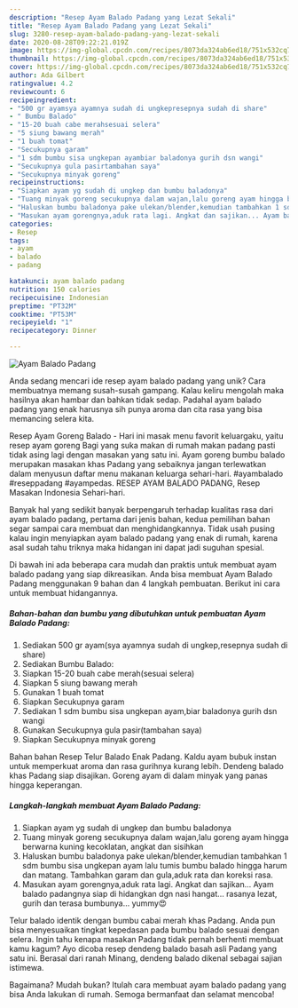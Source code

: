 ```yaml
---
description: "Resep Ayam Balado Padang yang Lezat Sekali"
title: "Resep Ayam Balado Padang yang Lezat Sekali"
slug: 3280-resep-ayam-balado-padang-yang-lezat-sekali
date: 2020-08-28T09:22:21.019Z
image: https://img-global.cpcdn.com/recipes/8073da324ab6ed18/751x532cq70/ayam-balado-padang-foto-resep-utama.jpg
thumbnail: https://img-global.cpcdn.com/recipes/8073da324ab6ed18/751x532cq70/ayam-balado-padang-foto-resep-utama.jpg
cover: https://img-global.cpcdn.com/recipes/8073da324ab6ed18/751x532cq70/ayam-balado-padang-foto-resep-utama.jpg
author: Ada Gilbert
ratingvalue: 4.2
reviewcount: 6
recipeingredient:
- "500 gr ayamsya ayamnya sudah di ungkepresepnya sudah di share"
- " Bumbu Balado"
- "15-20 buah cabe merahsesuai selera"
- "5 siung bawang merah"
- "1 buah tomat"
- "Secukupnya garam"
- "1 sdm bumbu sisa ungkepan ayambiar baladonya gurih dsn wangi"
- "Secukupnya gula pasirtambahan saya"
- "Secukupnya minyak goreng"
recipeinstructions:
- "Siapkan ayam yg sudah di ungkep dan bumbu baladonya"
- "Tuang minyak goreng secukupnya dalam wajan,lalu goreng ayam hingga berwarna kuning kecoklatan, angkat dan sisihkan"
- "Haluskan bumbu baladonya pake ulekan/blender,kemudian tambahkan 1 sdm bumbu sisa ungkepan ayam lalu tumis bumbu balado hingga harum dan matang. Tambahkan garam dan gula,aduk rata dan koreksi rasa."
- "Masukan ayam gorengnya,aduk rata lagi. Angkat dan sajikan... Ayam balado padangnya siap di hidangkan dgn nasi hangat... rasanya lezat, gurih dan terasa bumbunya... yummy😍"
categories:
- Resep
tags:
- ayam
- balado
- padang

katakunci: ayam balado padang 
nutrition: 150 calories
recipecuisine: Indonesian
preptime: "PT32M"
cooktime: "PT53M"
recipeyield: "1"
recipecategory: Dinner

---
```



![Ayam Balado Padang](https://img-global.cpcdn.com/recipes/8073da324ab6ed18/751x532cq70/ayam-balado-padang-foto-resep-utama.jpg)

Anda sedang mencari ide resep ayam balado padang yang unik? Cara membuatnya memang susah-susah gampang. Kalau keliru mengolah maka hasilnya akan hambar dan bahkan tidak sedap. Padahal ayam balado padang yang enak harusnya sih punya aroma dan cita rasa yang bisa memancing selera kita.

Resep Ayam Goreng Balado - Hari ini masak menu favorit keluargaku, yaitu resep ayam goreng Bagi yang suka makan di rumah makan padang pasti tidak asing lagi dengan masakan yang satu ini. Ayam goreng bumbu balado merupakan masakan khas Padang yang sebaiknya jangan terlewatkan dalam menyusun daftar menu makanan keluarga sehari-hari. #ayambalado #reseppadang #ayampedas. RESEP AYAM BALADO PADANG, Resep Masakan Indonesia Sehari-hari.

Banyak hal yang sedikit banyak berpengaruh terhadap kualitas rasa dari ayam balado padang, pertama dari jenis bahan, kedua pemilihan bahan segar sampai cara membuat dan menghidangkannya. Tidak usah pusing kalau ingin menyiapkan ayam balado padang yang enak di rumah, karena asal sudah tahu triknya maka hidangan ini dapat jadi suguhan spesial.


Di bawah ini ada beberapa cara mudah dan praktis untuk membuat ayam balado padang yang siap dikreasikan. Anda bisa membuat Ayam Balado Padang menggunakan 9 bahan dan 4 langkah pembuatan. Berikut ini cara untuk membuat hidangannya.

<!--inarticleads1-->

##### Bahan-bahan dan bumbu yang dibutuhkan untuk pembuatan Ayam Balado Padang:

1. Sediakan 500 gr ayam(sya ayamnya sudah di ungkep,resepnya sudah di share)
1. Sediakan  Bumbu Balado:
1. Siapkan 15-20 buah cabe merah(sesuai selera)
1. Siapkan 5 siung bawang merah
1. Gunakan 1 buah tomat
1. Siapkan Secukupnya garam
1. Sediakan 1 sdm bumbu sisa ungkepan ayam,biar baladonya gurih dsn wangi
1. Gunakan Secukupnya gula pasir(tambahan saya)
1. Siapkan Secukupnya minyak goreng


Bahan bahan Resep Telur Balado Enak Padang. Kaldu ayam bubuk instan untuk memperkuat aroma dan rasa gurihnya kurang lebih. Dendeng balado khas Padang siap disajikan. Goreng ayam di dalam minyak yang panas hingga keperangan. 

<!--inarticleads2-->

##### Langkah-langkah membuat Ayam Balado Padang:

1. Siapkan ayam yg sudah di ungkep dan bumbu baladonya
1. Tuang minyak goreng secukupnya dalam wajan,lalu goreng ayam hingga berwarna kuning kecoklatan, angkat dan sisihkan
1. Haluskan bumbu baladonya pake ulekan/blender,kemudian tambahkan 1 sdm bumbu sisa ungkepan ayam lalu tumis bumbu balado hingga harum dan matang. Tambahkan garam dan gula,aduk rata dan koreksi rasa.
1. Masukan ayam gorengnya,aduk rata lagi. Angkat dan sajikan... Ayam balado padangnya siap di hidangkan dgn nasi hangat... rasanya lezat, gurih dan terasa bumbunya... yummy😍


Telur balado identik dengan bumbu cabai merah khas Padang. Anda pun bisa menyesuaikan tingkat kepedasan pada bumbu balado sesuai dengan selera. Ingin tahu kenapa masakan Padang tidak pernah berhenti membuat kamu kagum? Ayo dicoba resep dendeng balado basah asli Padang yang satu ini. Berasal dari ranah Minang, dendeng balado dikenal sebagai sajian istimewa. 

Bagaimana? Mudah bukan? Itulah cara membuat ayam balado padang yang bisa Anda lakukan di rumah. Semoga bermanfaat dan selamat mencoba!
